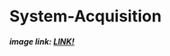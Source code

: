 # System-Acquisition

##### image link: [LINK!]([https://www.youtube.com/live/9DafPi5fFUQ?si=8qu76L-LNxU6LXmR](https://www.dropbox.com/s/bt7orp85d1hpxxd/Project.E01?dl=0))
